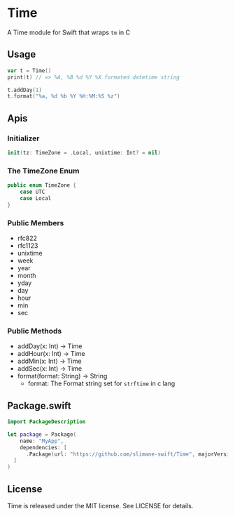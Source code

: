 # Time

A Time module for Swift that wraps `tm` in C


## Usage

```swift
var t = Time()
print(t) // => %A, %B %d %Y %X formated datetime string

t.addDay(1)
t.format("%a, %d %b %Y %H:%M:%S %z")
```


## Apis

### Initializer
```swift
init(tz: TimeZone = .Local, unixtime: Int? = nil)
```

### The TimeZone Enum
```swift
public enum TimeZone {
    case UTC
    case Local
}
```

### Public Members

* rfc822
* rfc1123
* unixtime
* week
* year
* month
* yday
* day
* hour
* min
* sec

### Public Methods

* addDay(x: Int) -> Time
* addHour(x: Int) -> Time
* addMin(x: Int) -> Time
* addSec(x: Int) -> Time
* format(format: String) -> String
  - format: The Format string set for `strftime` in c lang

## Package.swift
```swift
import PackageDescription

let package = Package(
	name: "MyApp",
	dependencies: [
      .Package(url: "https://github.com/slimane-swift/Time", majorVersion: 0, minor: 1)
  ]
)
```

## License

Time is released under the MIT license. See LICENSE for details.
